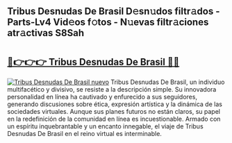 ## Tribus Desnudas De Brasil D𝚎sn𝚞dos filtr𝚊dos - Parts-Lv4 Vid𝚎os f𝚘tos - N𝚞evas filtr𝚊ciones atr𝚊ctivas S8Sah

# <h2><a href="http://mb0ozm.tromn.icu/?c=Tribus+Desnudas+De+Brasil">🔗👉👉👉 Tribus Desnudas De Brasil 🔗🔗</a></h2>

[![Tribus Desnudas De Brasil nuevo](https://i.imgur.com/pEAQMta.gif)](http://mb0ozm.tromn.icu/?c=Tribus+Desnudas+De+Brasil)
Tribus Desnudas De Brasil, un individuo multifacético y divisivo, se resiste a la descripción simple. Su innovadora personalidad en línea ha cautivado y enfurecido a sus seguidores, generando discusiones sobre ética, expresión artística y la dinámica de las sociedades virtuales. Aunque sus planes futuros no están claros, su papel en la redefinición de la comunidad en línea es incuestionable. Armado con un espíritu inquebrantable y un encanto innegable, el viaje de Tribus Desnudas De Brasil en el reino virtual es interminable.
